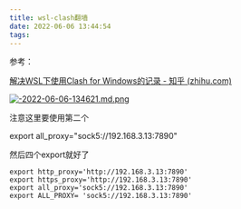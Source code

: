 ```yaml
---
title: wsl-clash翻墙
date: 2022-06-06 13:44:54
tags:
---
```


参考：

[解决WSL下使用Clash for Windows的记录 - 知乎 (zhihu.com)](https://zhuanlan.zhihu.com/p/451198301)

[![-2022-06-06-134621.md.png](https://z4a.net/images/2022/06/06/-2022-06-06-134621.md.png)](https://z4a.net/image/2Eb9zJ)

注意这里要使用第二个

export all_proxy="sock5://192.168.3.13:7890"

然后四个export就好了

```shell
export http_proxy='http://192.168.3.13:7890'
export https_proxy='http://192.168.3.13:7890'
export all_proxy='sock5://192.168.3.13:7890'
export ALL_PROXY= 'sock5://192.168.3.13:7890'

```

